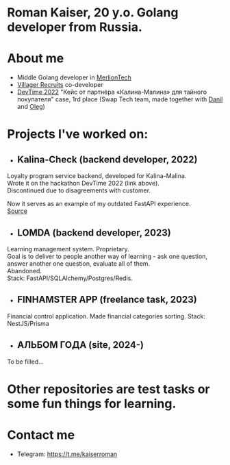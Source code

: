 # Roman Kaiser, 20 y.o. Golang developer from Russia.
# About me
- Middle Golang developer in [MerlionTech](https://merliontech.ru/)
- [Villager Recruits](https://github.com/talhanation/recruits) co-developer
- [DevTime 2022](https://vk.com/dev_time) "Кейс от партнёра «Калина-Малина» для тайного покупателя" case, 1rd place (Swap Tech team, made together with [Danil](https://github.com/MagicFefe) and [Oleg](https://github.com/TheBakerCat))
# Projects I've worked on:
- ## Kalina-Check (backend developer, 2022)
Loyalty program service backend, developed for Kalina-Malina.  
Wrote it on the hackathon DevTime 2022 (link above).  
Discontinued due to disagreements with customer.  

Now it serves as an example of my outdated FastAPI experience.  
[Source](https://github.com/KaiserProger/kalina_backend)  
- ## LOMDA (backend developer, 2023)
Learning management system. Proprietary.  
Goal is to deliver to people another way of learning - ask one question, answer another one question, evaluate all of them.  
Abandoned.  
Stack: FastAPI/SQLAlchemy/Postgres/Redis.  
- ## FINHAMSTER APP (freelance task, 2023)
Financial control application. Made financial categories sorting.
Stack: NestJS/Prisma  
- ## АЛЬБОМ ГОДА (site, 2024-)
To be filled...
# Other repositories are test tasks or some fun things for learning.
# Contact me
- Telegram: https://t.me/kaiserroman

<!---
KaiserProger/KaiserProger is a ✨ special ✨ repository because its `README.md` (this file) appears on your GitHub profile.
You can click the Preview link to take a look at your changes.
--->
